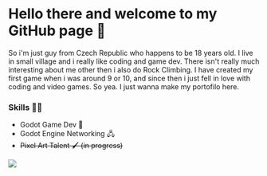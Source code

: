 # Hello there and welcome to my GitHub page 👋

So i'm just guy from Czech Republic who happens to be 18 years old. I live in small village and i really like coding and game dev. There isn't really much interesting about me other then i also do Rock Climbing. I have created my first game when i was around 9 or 10, and since then i just fell in love with coding and video games. So yea. I just wanna make my portofilo here.

### Skills 👨‍💻

 - Godot Game Dev 💾
 - Godot Engine Networking 🖧
 - ~~Pixel Art Talent 🖌️ (in progress)~~

<a href="https://www.codewars.com/users/zf_MotH/">
  <img src="https://www.codewars.com/users/zf_MotH/badges/large">
</a>
